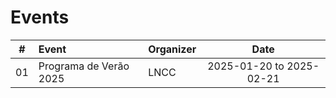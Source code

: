 # Events


| # | Event | Organizer | Date |
|:---:|:---|:---|:---:|
| 01 | Programa de Verão 2025 | LNCC | 2025-01-20 to 2025-02-21 |